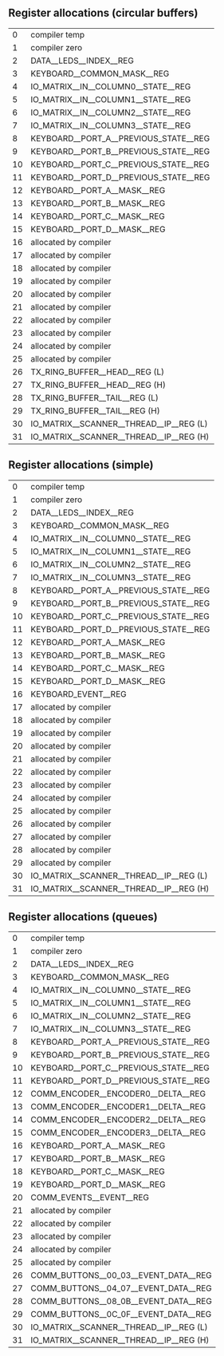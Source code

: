 ## Register allocations (circular buffers)

|    |                                                                 |
|----|-----------------------------------------------------------------|
|  0 | compiler temp                                                   |
|  1 | compiler zero                                                   |
|  2 | DATA__LEDS__INDEX__REG                                          |
|  3 | KEYBOARD__COMMON_MASK__REG                                      |
|  4 | IO_MATRIX__IN__COLUMN0__STATE__REG                              |
|  5 | IO_MATRIX__IN__COLUMN1__STATE__REG                              |
|  6 | IO_MATRIX__IN__COLUMN2__STATE__REG                              |
|  7 | IO_MATRIX__IN__COLUMN3__STATE__REG                              |
|  8 | KEYBOARD__PORT_A__PREVIOUS_STATE__REG                           |
|  9 | KEYBOARD__PORT_B__PREVIOUS_STATE__REG                           |
| 10 | KEYBOARD__PORT_C__PREVIOUS_STATE__REG                           |
| 11 | KEYBOARD__PORT_D__PREVIOUS_STATE__REG                           |
| 12 | KEYBOARD__PORT_A__MASK__REG                                     |
| 13 | KEYBOARD__PORT_B__MASK__REG                                     |
| 14 | KEYBOARD__PORT_C__MASK__REG                                     |
| 15 | KEYBOARD__PORT_D__MASK__REG                                     |
| 16 | allocated by compiler                                           |
| 17 | allocated by compiler                                           |
| 18 | allocated by compiler                                           |
| 19 | allocated by compiler                                           |
| 20 | allocated by compiler                                           |
| 21 | allocated by compiler                                           |
| 22 | allocated by compiler                                           |
| 23 | allocated by compiler                                           |
| 24 | allocated by compiler                                           |
| 25 | allocated by compiler                                           |
| 26 | TX_RING_BUFFER__HEAD__REG (L)                                   |
| 27 | TX_RING_BUFFER__HEAD__REG (H)                                   |
| 28 | TX_RING_BUFFER__TAIL__REG (L)                                   |
| 29 | TX_RING_BUFFER__TAIL__REG (H)                                   |
| 30 | IO_MATRIX__SCANNER__THREAD__IP__REG (L)                         |
| 31 | IO_MATRIX__SCANNER__THREAD__IP__REG (H)                         |


## Register allocations (simple)

|    |                                                                 |
|----|-----------------------------------------------------------------|
|  0 | compiler temp                                                   |
|  1 | compiler zero                                                   |
|  2 | DATA__LEDS__INDEX__REG                                          |
|  3 | KEYBOARD__COMMON_MASK__REG                                      |
|  4 | IO_MATRIX__IN__COLUMN0__STATE__REG                              |
|  5 | IO_MATRIX__IN__COLUMN1__STATE__REG                              |
|  6 | IO_MATRIX__IN__COLUMN2__STATE__REG                              |
|  7 | IO_MATRIX__IN__COLUMN3__STATE__REG                              |
|  8 | KEYBOARD__PORT_A__PREVIOUS_STATE__REG                           |
|  9 | KEYBOARD__PORT_B__PREVIOUS_STATE__REG                           |
| 10 | KEYBOARD__PORT_C__PREVIOUS_STATE__REG                           |
| 11 | KEYBOARD__PORT_D__PREVIOUS_STATE__REG                           |
| 12 | KEYBOARD__PORT_A__MASK__REG                                     |
| 13 | KEYBOARD__PORT_B__MASK__REG                                     |
| 14 | KEYBOARD__PORT_C__MASK__REG                                     |
| 15 | KEYBOARD__PORT_D__MASK__REG                                     |
| 16 | KEYBOARD_EVENT__REG                                             |
| 17 | allocated by compiler                                           |
| 18 | allocated by compiler                                           |
| 19 | allocated by compiler                                           |
| 20 | allocated by compiler                                           |
| 21 | allocated by compiler                                           |
| 22 | allocated by compiler                                           |
| 23 | allocated by compiler                                           |
| 24 | allocated by compiler                                           |
| 25 | allocated by compiler                                           |
| 26 | allocated by compiler                                           |
| 27 | allocated by compiler                                           |
| 28 | allocated by compiler                                           |
| 29 | allocated by compiler                                           |
| 30 | IO_MATRIX__SCANNER__THREAD__IP__REG (L)                         |
| 31 | IO_MATRIX__SCANNER__THREAD__IP__REG (H)                         |


## Register allocations (queues)

|    |                                                                 |
|----|-----------------------------------------------------------------|
|  0 | compiler temp                                                   |
|  1 | compiler zero                                                   |
|  2 | DATA__LEDS__INDEX__REG                                          |
|  3 | KEYBOARD__COMMON_MASK__REG                                      |
|  4 | IO_MATRIX__IN__COLUMN0__STATE__REG                              |
|  5 | IO_MATRIX__IN__COLUMN1__STATE__REG                              |
|  6 | IO_MATRIX__IN__COLUMN2__STATE__REG                              |
|  7 | IO_MATRIX__IN__COLUMN3__STATE__REG                              |
|  8 | KEYBOARD__PORT_A__PREVIOUS_STATE__REG                           |
|  9 | KEYBOARD__PORT_B__PREVIOUS_STATE__REG                           |
| 10 | KEYBOARD__PORT_C__PREVIOUS_STATE__REG                           |
| 11 | KEYBOARD__PORT_D__PREVIOUS_STATE__REG                           |
| 12 | COMM_ENCODER__ENCODER0__DELTA__REG                              |
| 13 | COMM_ENCODER__ENCODER1__DELTA__REG                              |
| 14 | COMM_ENCODER__ENCODER2__DELTA__REG                              |
| 15 | COMM_ENCODER__ENCODER3__DELTA__REG                              |
| 16 | KEYBOARD__PORT_A__MASK__REG                                     |
| 17 | KEYBOARD__PORT_B__MASK__REG                                     |
| 18 | KEYBOARD__PORT_C__MASK__REG                                     |
| 19 | KEYBOARD__PORT_D__MASK__REG                                     |
| 20 | COMM_EVENTS__EVENT__REG                                         |
| 21 | allocated by compiler                                           |
| 22 | allocated by compiler                                           |
| 23 | allocated by compiler                                           |
| 24 | allocated by compiler                                           |
| 25 | allocated by compiler                                           |
| 26 | COMM_BUTTONS__00_03__EVENT_DATA__REG                            |
| 27 | COMM_BUTTONS__04_07__EVENT_DATA__REG                            |
| 28 | COMM_BUTTONS__08_0B__EVENT_DATA__REG                            |
| 29 | COMM_BUTTONS__0C_0F__EVENT_DATA__REG                            |
| 30 | IO_MATRIX__SCANNER__THREAD__IP__REG (L)                         |
| 31 | IO_MATRIX__SCANNER__THREAD__IP__REG (H)                         |

